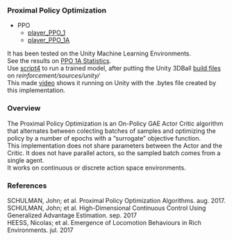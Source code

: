 ### Proximal Policy Optimization

- PPO  
	- [player_PPO_1](../reinforcement/players/player_PPO_1.py)
	- [player_PPO_1A](../reinforcement/players/player_PPO_1A.py)

It has been tested on the Unity Machine Learning Environments.  
See the results on [PPO 1A Statistics](https://github.com/NiloFreitas/Deep-Reinforcement-Learning/tree/master/statistics/PPO%201A).  
Use [script4](../reinforcement/script4.sh) to run a trained model, after putting the Unity 3DBall [build files](https://drive.google.com/drive/folders/13_uD0QtYc8fzWaVAz5auVNzk9WQUOqi4?usp=sharing) on *reinforcement/sources/unity/*  
This made [video](https://youtu.be/0cBAjqQ8nw4) shows it running on Unity with the .bytes file created by this implementation.  

### Overview

The Proximal Policy Optimization is an On-Policy GAE Actor Critic algorithm that alternates between colecting batches of samples and optimizing the policy by a number of epochs with a “surrogate” objective function.  
This implementation does not share parameters between the Actor and the Critic. It does not have parallel actors, so the sampled batch comes from a single agent.  
It works on continuous or discrete action space environments.  

### References

SCHULMAN, John; et al. Proximal Policy Optimization Algorithms. aug. 2017.  
SCHULMAN, John; et al. High-Dimensional Continuous Control Using Generalized Advantage Estimation. sep. 2017  
HEESS, Nicolas; et al. Emergence of Locomotion Behaviours in Rich Environments. jul. 2017  
